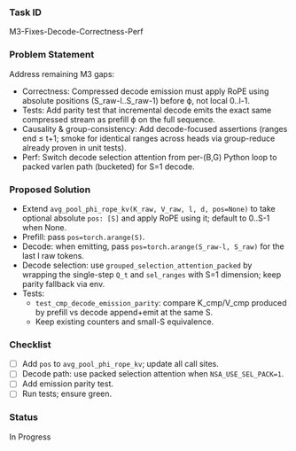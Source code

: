 ### Task ID
M3-Fixes-Decode-Correctness-Perf

### Problem Statement
Address remaining M3 gaps:
- Correctness: Compressed decode emission must apply RoPE using absolute positions (S_raw-l..S_raw-1) before ϕ, not local 0..l-1.
- Tests: Add parity test that incremental decode emits the exact same compressed stream as prefill ϕ on the full sequence.
- Causality & group-consistency: Add decode-focused assertions (ranges end ≤ t+1; smoke for identical ranges across heads via group-reduce already proven in unit tests).
- Perf: Switch decode selection attention from per-(B,G) Python loop to packed varlen path (bucketed) for S=1 decode.

### Proposed Solution
- Extend `avg_pool_phi_rope_kv(K_raw, V_raw, l, d, pos=None)` to take optional absolute `pos: [S]` and apply RoPE using it; default to 0..S-1 when None.
- Prefill: pass `pos=torch.arange(S)`.
- Decode: when emitting, pass `pos=torch.arange(S_raw-l, S_raw)` for the last l raw tokens.
- Decode selection: use `grouped_selection_attention_packed` by wrapping the single-step `Q_t` and `sel_ranges` with S=1 dimension; keep parity fallback via env.
- Tests:
  - `test_cmp_decode_emission_parity`: compare K_cmp/V_cmp produced by prefill vs decode append+emit at the same S.
  - Keep existing counters and small-S equivalence.

### Checklist
- [ ] Add `pos` to `avg_pool_phi_rope_kv`; update all call sites.
- [ ] Decode path: use packed selection attention when `NSA_USE_SEL_PACK=1`.
- [ ] Add emission parity test.
- [ ] Run tests; ensure green.

### Status
In Progress
